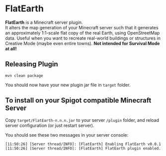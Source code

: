 # FlatEarth

**FlatEarth** is a Minecraft server plugin.  
It alters the map generation of your Minecraft server such that it generates an approximately 1:1-scale flat copy of
the real Earth, using OpenStreetMap data. Useful when you want to recreate real-world buildings or structures in
Creative Mode (maybe even entire towns). **Not intended for Survival Mode at all!**

## Releasing Plugin

    mvn clean package

You should now have your new plugin jar file in `target` folder.

## To install on your Spigot compatible Minecraft Server

Copy `target/FlatEarth-n.n.n.jar` to your server `/plugin` folder, and reload server configuration
(or just restart server).

You should see these two messages in your server console:

```
[11:50:26] [Server thread/INFO]: [FlatEarth] Enabling FlatEarth v0.0.1
[11:50:26] [Server thread/INFO]: [FlatEarth] FlatEarth plugin enabled.
```
